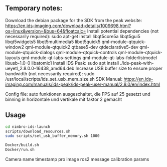## Temporary notes:

Download the debian package for the SDK from the peak website: https://en.ids-imaging.com/download-details/1009698.html?os=linux&version=&bus=64&floatcalc=
Install potential dependencies (not necessarily required):
 sudo apt-get install libqt5core5a libqt5gui5 libqt5widgets5 libqt5multimedia5 libqt5quick5 qml-module-qtquick-window2 qml-module-qtquick2 qtbase5-dev qtdeclarative5-dev qml-module-qtquick-dialogs qml-module-qtquick-controls qml-module-qtquick-layouts qml-module-qt-labs-settings qml-module-qt-labs-folderlistmodel libusb-1.0-0 libatomic1
Install IDS Peak: sudo apt install ./ids-peak-with-ueyetl_2.8.0.0-16438_amd64.deb
Increase USB buffer size to ensure proper bandwidth (not necessarily required): sudo /usr/local/scripts/ids_set_usb_mem_size.sh
SDK Manual: https://en.ids-imaging.com/manuals/ids-peak/ids-peak-user-manual/2.8.0/en/index.html

Config file: auto funktionen ausgeschaltet, die FPS auf 25 gesetzt und binning in horizontale und vertikale mit faktor 2 gemacht

<!-- For GUI:
xhost +
export DISPLAY=:0 -->


## Usage

```bash
cd nimbro-ids-launch
scripts/download_resources.sh
sudo scripts/set_usb_buffer_memory.sh 1000

Docker/build.sh
Docker/run.sh
```

<!-- TODO: Load from sciebo script -->

Camera name
timestamp pro image
ros2 message calibration params
